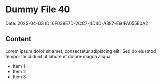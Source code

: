 # Dummy File 40

Date: 2025-04-03
ID: 6F038E7D-2CC7-4D4D-A3E7-E91FA055E0A2

## Content

Lorem ipsum dolor sit amet, consectetur adipiscing elit.
Sed do eiusmod tempor incididunt ut labore et dolore magna aliqua.

* Item 1
* Item 2
* Item 3

